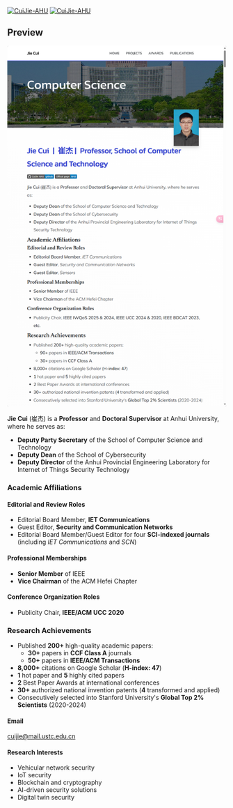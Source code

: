 [![CuiJie-AHU](https://img.shields.io/badge/CuiJie%20AHU-github-blue?logo=github)](https://github.com/CuiJie-AHU)  [![CuiJie-AHU](https://img.shields.io/badge/Offical%20page-AHU-blue)](https://cs.ahu.edu.cn/2021/1214/c20806a276867/page.htm)

## Preview
[![Screenshot of the Website](./pre.png)](https://cuijie-ahu.github.io/)


**Jie Cui** (崔杰) is a **Professor** and **Doctoral Supervisor** at Anhui University, where he serves as:
- **Deputy Party Secretary** of the School of Computer Science and Technology
- **Deputy Dean** of the School of Cybersecurity
- **Deputy Director** of the Anhui Provincial Engineering Laboratory for Internet of Things Security Technology

### Academic Affiliations

#### Editorial and Review Roles
- Editorial Board Member, **IET Communications**
- Guest Editor, **Security and Communication Networks**
- Editorial Board Member/Guest Editor for four **SCI-indexed journals** (including *IET Communications* and *SCN*)

#### Professional Memberships
- **Senior Member** of IEEE
- **Vice Chairman** of the ACM Hefei Chapter

#### Conference Organization Roles
- Publicity Chair, **IEEE/ACM UCC 2020**

### Research Achievements
- Published **200+** high-quality academic papers:
  - **30+** papers in **CCF Class A** journals
  - **50+** papers in **IEEE/ACM Transactions**
- **8,000+** citations on Google Scholar (**H-index: 47**)
- **1** hot paper and **5** highly cited papers
- **2** Best Paper Awards at international conferences
- **30+** authorized national invention patents (**4** transformed and applied)
- Consecutively selected into Stanford University's **Global Top 2% Scientists** (2020-2024)

#### Email
cuijie@mail.ustc.edu.cn

#### Research Interests
- Vehicular network security 
- IoT security 
- Blockchain and cryptography 
- AI-driven security solutions 
- Digital twin security